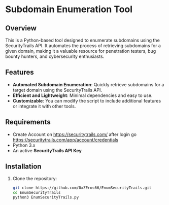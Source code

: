 # Subdomain Enumeration Tool

## Overview
This is a Python-based tool designed to enumerate subdomains using the SecurityTrails API. It automates the process of retrieving subdomains for a given domain, making it a valuable resource for penetration testers, bug bounty hunters, and cybersecurity enthusiasts.

## Features
- **Automated Subdomain Enumeration**: Quickly retrieve subdomains for a target domain using the SecurityTrails API.
- **Efficient and Lightweight**: Minimal dependencies and easy to use.
- **Customizable**: You can modify the script to include additional features or integrate it with other tools.

## Requirements
- Create Account on https://securitytrails.com/ after login go https://securitytrails.com/app/account/credentials
- Python 3.x
- An active **SecurityTrails API Key**

## Installation
1. Clone the repository:
   ```bash
   git clone https://github.com/0xZEros66/EnumSecurityTrails.git
   cd EnumSecurityTrails
   python3 EnumSecurityTrails.py

